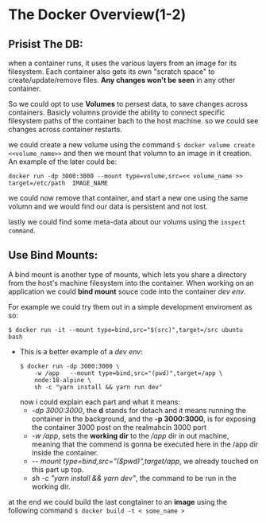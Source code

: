 # The Docker Overview(1-2)

## Prisist The DB:
when a container runs, it uses the various layers from an image for its filesystem. Each container also gets its
own "scratch space" to create/update/remove files. **Any changes won't be seen** in any other container.

So we could opt to use **Volumes** to persest data, to save changes across containers. Basicly volumns
provide the ability to connect specific filesystem paths of the container bach to the host machine. so we could see
changes across container restarts.

we could create a new volume using the command `$ docker volume create <<volume_name>>` and then we mount that 
volumn to an image in it creation. An example of the later could be:
```
docker run -dp 3000:3000 --mount type=volume,src=<< volume_name >> target=/etc/path  IMAGE_NAME
```
we could now remove that container, and start a new one using the same volumn and we would find our data 
is persistent and not lost.

lastly we could find some meta-data about our volums using the `inspect command`.

## Use Bind Mounts:
A bind mount is another type of mounts, which lets you share a directory from the host's machine filesystem into
the container. When working on an application we could **bind mount** souce code into the container *dev env*.

For example we could try them out in a simple development enviroment as so:
```
$ docker run -it --mount type=bind,src="$(src)",target=/src ubuntu bash
```
* This is a better example of a *dev env*:
  ```
  $ docker run -dp 3000:3000 \
      -w /app   --mount type=bind,src="(pwd)",target=/app \
      node:18-alpine \
      sh -c "yarn install && yarn run dev"
  ```
  now i could explain each part and what it means:
    * *-dp 3000:3000*, the **d** stands for detach and it means running the container in the background, and the **-p 3000:3000**, is for exposing the container 3000 post on the realmahcin 3000 port
    * *-w /app*, sets the **working dir** to the */app* dir in out machine, meaning that the commend is gonna be executed here in the /app dir inside the container.
    * *-- mount type=bind,src="($pwd)",target/app*, we already touched on this part up top.
    * *sh -c "yarn install && yarn dev"*, the command to be run in the working dir.

at the end we could build the last congtainer to an **image** using the following command  `$ docker build -t < some_name >`
